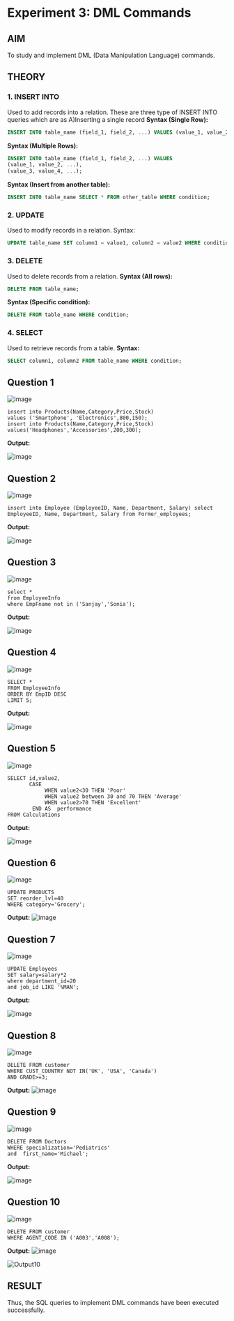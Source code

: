 # Experiment 3: DML Commands

## AIM
To study and implement DML (Data Manipulation Language) commands.

## THEORY

### 1. INSERT INTO
Used to add records into a relation.
These are three type of INSERT INTO queries which are as
A)Inserting a single record
**Syntax (Single Row):**
```sql
INSERT INTO table_name (field_1, field_2, ...) VALUES (value_1, value_2, ...);
```
**Syntax (Multiple Rows):**
```sql
INSERT INTO table_name (field_1, field_2, ...) VALUES
(value_1, value_2, ...),
(value_3, value_4, ...);
```
**Syntax (Insert from another table):**
```sql
INSERT INTO table_name SELECT * FROM other_table WHERE condition;
```
### 2. UPDATE
Used to modify records in a relation.
Syntax:
```sql
UPDATE table_name SET column1 = value1, column2 = value2 WHERE condition;
```
### 3. DELETE
Used to delete records from a relation.
**Syntax (All rows):**
```sql
DELETE FROM table_name;
```
**Syntax (Specific condition):**
```sql
DELETE FROM table_name WHERE condition;
```
### 4. SELECT
Used to retrieve records from a table.
**Syntax:**
```sql
SELECT column1, column2 FROM table_name WHERE condition;
```
**Question 1**
--
![image](https://github.com/user-attachments/assets/090a8b34-eefb-4e37-8f30-d4b015ebd3ec)

```
insert into Products(Name,Category,Price,Stock)
values ('Smartphone', 'Electronics',800,150);
insert into Products(Name,Category,Price,Stock)
values('Headphones','Accessories',200,300);
```

**Output:**

![image](https://github.com/user-attachments/assets/afd62a75-6c7a-4d04-9e4e-a83ac6b7fe4b)


**Question 2**
---
![image](https://github.com/user-attachments/assets/cb661dd0-f31f-484d-a2e4-b5eb5d261912)

```
insert into Employee (EmployeeID, Name, Department, Salary) select EmployeeID, Name, Department, Salary from Former_employees;
```

**Output:**

![image](https://github.com/user-attachments/assets/fe199bd1-8a05-4959-9224-407fdd7ddeea)


**Question 3**
---
![image](https://github.com/user-attachments/assets/eacea9b2-6464-49b7-8213-3911fbf7a233)

```
select *
from EmployeeInfo
where EmpFname not in ('Sanjay','Sonia');
```

**Output:**

![image](https://github.com/user-attachments/assets/d84c366f-e430-46db-8dfe-d7016627cc18)


**Question 4**
---
![image](https://github.com/user-attachments/assets/1ff31151-56b2-49e6-b3d4-099b22f49c62)

```
SELECT *
FROM EmployeeInfo
ORDER BY EmpID DESC
LIMIT 5;
```

**Output:**

![image](https://github.com/user-attachments/assets/5364a0e1-0489-4820-80c6-ea5e8d55cdfb)


**Question 5**
---
![image](https://github.com/user-attachments/assets/0dea95e1-ff31-472f-ba52-092ded7406d0)

```
SELECT id,value2,
       CASE
            WHEN value2<30 THEN 'Poor'
            WHEN value2 between 30 and 70 THEN 'Average'
            WHEN value2>70 THEN 'Excellent'
        END AS  performance
FROM Calculations
```
**Output:**

![image](https://github.com/user-attachments/assets/e3b33b89-6644-4151-8af1-2a7b278ecbc8)


**Question 6**
---
![image](https://github.com/user-attachments/assets/c4a706ff-a353-4c02-8916-5850bd05439d)

```
UPDATE PRODUCTS
SET reorder_lvl=40
WHERE category='Grocery';
```
**Output:**
![image](https://github.com/user-attachments/assets/5e949226-e2de-4688-bef8-3977271735ca)


**Question 7**
---
![image](https://github.com/user-attachments/assets/c0057329-740b-4049-8792-68ab344bf334)

```
UPDATE Employees
SET salary=salary*2
where department_id=20
and job_id LIKE '%MAN';
```

**Output:**

![image](https://github.com/user-attachments/assets/9cdb1f68-66e8-463a-b322-664004fea464)


**Question 8**
---
![image](https://github.com/user-attachments/assets/e2c4c654-14d9-4a1b-bf65-50ea060bb612)

```
DELETE FROM customer
WHERE CUST_COUNTRY NOT IN('UK', 'USA', 'Canada')
AND GRADE>=3;
```

**Output:**
![image](https://github.com/user-attachments/assets/419880b0-d328-4993-85fd-c54052103ea9)


**Question 9**
---
![image](https://github.com/user-attachments/assets/387918b3-1646-4c01-9395-c61392fb3875)

```
DELETE FROM Doctors
WHERE specialization='Pediatrics'
and  first_name='Michael';
```

**Output:**

![image](https://github.com/user-attachments/assets/b18c0054-46d0-4b9d-9be6-f6a21c8516a7)


**Question 10**
---
![image](https://github.com/user-attachments/assets/43fb656b-362e-4b00-9452-6a808c9aeb04)

```
DELETE FROM customer
WHERE AGENT_CODE IN ('A003','A008');
```

**Output:**
![image](https://github.com/user-attachments/assets/30ced4b5-4d78-45ca-840e-1c7e85d18b98)

![Output10](output.png)

## RESULT
Thus, the SQL queries to implement DML commands have been executed successfully.
